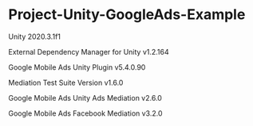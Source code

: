 # Project-Unity-GoogleAds-Example
 
Unity 2020.3.1f1

External Dependency Manager for Unity v1.2.164

Google Mobile Ads Unity Plugin v5.4.0.90

Mediation Test Suite Version v1.6.0

Google Mobile Ads Unity Ads Mediation v2.6.0

Google Mobile Ads Facebook Mediation v3.2.0